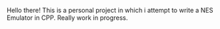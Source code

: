 Hello there! This is a personal project in which i attempt to write a NES Emulator in CPP.
Really work in progress.

